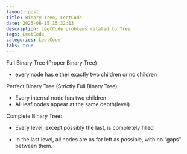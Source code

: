 ```yaml
---
layout: post
title: Binary Tree, LeetCode
date: 2025-06-15 15:32:13
description: LeetCode problems related to Tree
tags: LeetCode
categories: LeetCode
tabs: true
---
```

Full Binary Tree (Proper Binary Tree)

- every node has either exactly two children or no children

Perfect Binary Tree (Strictly Full Binary Tree):

- Every internal node has two children
- All leaf nodes appear at the same depth(level)

Complete Binary Tree:

- Every level, except possibly the last, is completely filled

- In the last level, all nodes are as far left as possible, with no “gaps” between them.